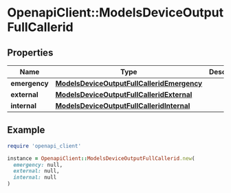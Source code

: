 # OpenapiClient::ModelsDeviceOutputFullCallerid

## Properties

| Name | Type | Description | Notes |
| ---- | ---- | ----------- | ----- |
| **emergency** | [**ModelsDeviceOutputFullCalleridEmergency**](ModelsDeviceOutputFullCalleridEmergency.md) |  | [optional] |
| **external** | [**ModelsDeviceOutputFullCalleridExternal**](ModelsDeviceOutputFullCalleridExternal.md) |  | [optional] |
| **internal** | [**ModelsDeviceOutputFullCalleridInternal**](ModelsDeviceOutputFullCalleridInternal.md) |  | [optional] |

## Example

```ruby
require 'openapi_client'

instance = OpenapiClient::ModelsDeviceOutputFullCallerid.new(
  emergency: null,
  external: null,
  internal: null
)
```

